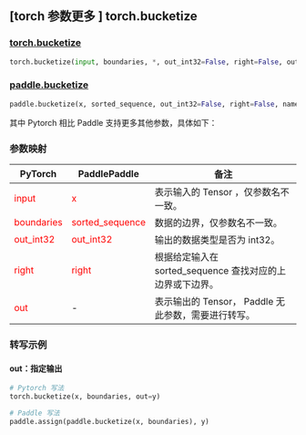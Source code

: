 ## [torch 参数更多 ] torch.bucketize
### [torch.bucketize](https://pytorch.org/docs/stable/generated/torch.bucketize.html#torch.bucketize)

```python
torch.bucketize(input, boundaries, *, out_int32=False, right=False, out=None)
```

### [paddle.bucketize](https://www.paddlepaddle.org.cn/documentation/docs/zh/api/paddle/bucketize_cn.html#paddle-bucketize)

```python
paddle.bucketize(x, sorted_sequence, out_int32=False, right=False, name=None)
```

其中 Pytorch 相比 Paddle 支持更多其他参数，具体如下：
### 参数映射
| PyTorch       | PaddlePaddle | 备注                                                   |
| ------------- | ------------ | ------------------------------------------------------ |
| <font color='red'>input</font>| <font color='red'>x</font> | 表示输入的 Tensor ，仅参数名不一致。  |
| <font color='red'>boundaries</font>| <font color='red'>sorted_sequence</font> | 数据的边界，仅参数名不一致。  |
| <font color='red'>out_int32</font>| <font color='red'>out_int32</font> | 输出的数据类型是否为 int32。  |
| <font color='red'>right</font>| <font color='red'>right</font> | 根据给定输入在 sorted_sequence 查找对应的上边界或下边界。  |
| <font color='red'>out</font> | -  | 表示输出的 Tensor， Paddle 无此参数，需要进行转写。    |


### 转写示例
#### out：指定输出
```python
# Pytorch 写法
torch.bucketize(x, boundaries, out=y)

# Paddle 写法
paddle.assign(paddle.bucketize(x, boundaries), y)
```
